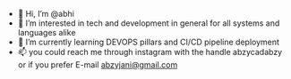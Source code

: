 - 👋 Hi, I’m @abhi
- 👀 I’m interested in tech and development in general for all systems and languages alike 
- 🌱 I’m currently learning DEVOPS pillars and CI/CD pipeline deployment 
- 📫 you could reach me through instagram with the handle abzycadabzy or if you prefer E-mail abzyjani@gmail.com 
